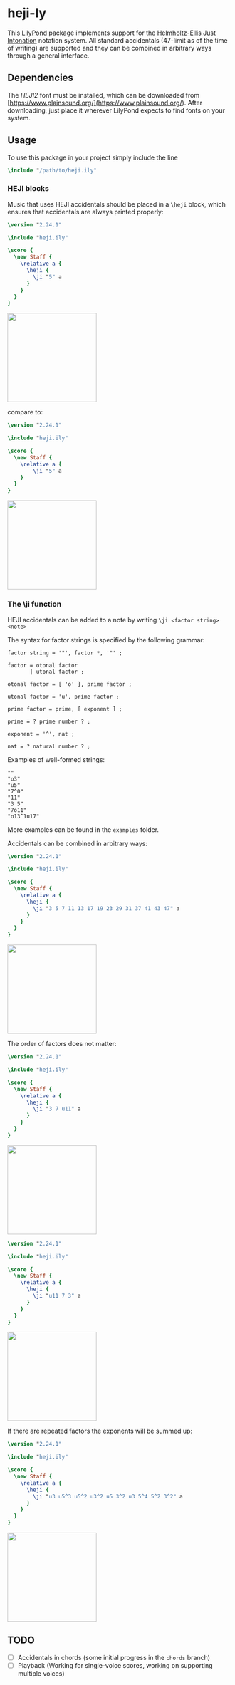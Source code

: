 # heji-ly
This [LilyPond](https://lilypond.org/index.html) package implements support for the [Helmholtz-Ellis Just Intonation](https://masa.plainsound.org/pdfs/notation.pdf) notation system. All standard accidentals (47-limit as of the time of writing) are supported and they can be combined in arbitrary ways through a general interface.

## Dependencies
The *HEJI2* font must be installed, which can be downloaded from [https://www.plainsound.org/](https://www.plainsound.org/). After downloading, just place it wherever LilyPond expects to find fonts on your system.

## Usage
To use this package in your project simply include the line 

```lilypond
\include "/path/to/heji.ily"
```
### HEJI blocks
Music that uses HEJI accidentals should be placed in a `\heji` block, which ensures that accidentals are always printed properly:

```lilypond
\version "2.24.1"

\include "heji.ily"

\score {
  \new Staff {
    \relative a {
      \heji {
        \ji "5" a
      }
    }
  }
}
```

<img src="img/1.png" height="200">

compare to:

```lilypond
\version "2.24.1"

\include "heji.ily"

\score {
  \new Staff {
    \relative a {
        \ji "5" a
    }
  }
}
```

<img src="img/2.png" height="200">

### The \ji function
HEJI accidentals can be added to a note by writing `\ji <factor string> <note>`

The syntax for factor strings is specified by the following grammar:

```
factor string = '"', factor *, '"' ;

factor = otonal factor
       | utonal factor ;

otonal factor = [ 'o' ], prime factor ;

utonal factor = 'u', prime factor ;

prime factor = prime, [ exponent ] ; 

prime = ? prime number ? ;

exponent = '^', nat ;

nat = ? natural number ? ;
```

Examples of well-formed strings:

```
""
"o3"
"u5"
"7^0"
"11"
"3 5"
"7o11"
"o13^1u17"
```

More examples can be found in the `examples` folder.

Accidentals can be combined in arbitrary ways:

```lilypond
\version "2.24.1"

\include "heji.ily"

\score {
  \new Staff {
    \relative a {
      \heji {
        \ji "3 5 7 11 13 17 19 23 29 31 37 41 43 47" a
      }
    }
  }
}
```

<img src="img/3.png" height="200">

The order of factors does not matter:

```lilypond
\version "2.24.1"

\include "heji.ily"

\score {
  \new Staff {
    \relative a {
      \heji {
        \ji "3 7 u11" a
      }
    }
  }
}
```

<img src="img/4.png" height="200">

```lilypond
\version "2.24.1"

\include "heji.ily"

\score {
  \new Staff {
    \relative a {
      \heji {
        \ji "u11 7 3" a
      }
    }
  }
}
```

<img src="img/5.png" height="200">

If there are repeated factors the exponents will be summed up:

```lilypond
\version "2.24.1"

\include "heji.ily"

\score {
  \new Staff {
    \relative a {
      \heji {
        \ji "u3 u5^3 u5^2 u3^2 u5 3^2 u3 5^4 5^2 3^2" a
      }
    }
  }
}
```

<img src="img/6.png" height="200">

## TODO
- [ ] Accidentals in chords (some initial progress in the `chords` branch)
- [ ] Playback (Working for single-voice scores, working on supporting multiple voices)
